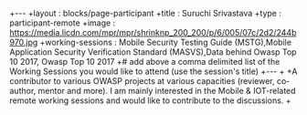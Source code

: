  +---
 +layout          : blocks/page-participant
 +title           : Suruchi Srivastava
 +type            : participant-remote
 +image      : https://media.licdn.com/mpr/mpr/shrinknp_200_200/p/6/005/07c/2d2/244b970.jpg
 +working-sessions : Mobile Security Testing Guide (MSTG),Mobile Application Security Verification Standard (MASVS),Data behind Owasp Top 10 2017, Owasp Top 10 2017
 +# add above a comma delimited list of the Working Sessions you would like to attend (use the session's title)
 +---
 +
 +A contributor to various OWASP projects at various capacities (reviewer, co-author, mentor and more). I am mainly interested in the Mobile & IOT-related remote working sessions and would like to contribute to the discussions.
 +
